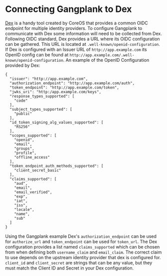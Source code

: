 # Connecting Gangplank to Dex

[Dex](https://github.com/coreos/dex) is a handy tool created by CoreOS that provides a common OIDC endpoint for multiple identity providers.
To configure Gangplank to communicate with Dex some information will need to be collected from Dex.
Following OIDC standard, Dex provides a URL where its OIDC configuration can be gathered.
This URL is located at `.well-known/openid-configuration`.
If Dex is configured with an Issuer URL of `http://app.example.com` its OpenID config can be found at `http://app.example.com/.well-known/openid-configuration`.
An example of the OpenID Configuration provided by Dex:

```
{
  "issuer": "http://app.example.com",
  "authorization_endpoint": "http://app.example.com/auth",
  "token_endpoint": "http://app.example.com/token",
  "jwks_uri": "http:/app.example.com/keys",
  "response_types_supported": [
    "code"
  ],
  "subject_types_supported": [
    "public"
  ],
  "id_token_signing_alg_values_supported": [
    "RS256"
  ],
  "scopes_supported": [
    "openid",
    "email",
    "groups",
    "profile",
    "offline_access"
  ],
  "token_endpoint_auth_methods_supported": [
    "client_secret_basic"
  ],
  "claims_supported": [
    "aud",
    "email",
    "email_verified",
    "exp",
    "iat",
    "iss",
    "locale",
    "name",
    "sub"
  ]
}
```

Using the Gangplank example Dex's `authorization_endpoint` can be used for `authorize_url` and `token_endpoint` can be used for `token_url`.
The Dex configuration provides a list named `claims_supported` which can be chosen from when defining both `username_claim` and `email_claim`.
The correct claim to use depends on the upstream identity provider that dex is configured for.
`client_id` and `client_secret` are strings that can be any value, but they must match the Client ID and Secret in your Dex configuration.
